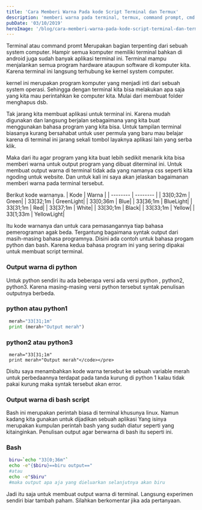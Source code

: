 ```yaml
---
title: 'Cara Memberi Warna Pada kode Script Terminal dan Termux'
description: 'memberi warna pada terminal, termux, command prompt, cmd python ,bash script, php terminal print warna echo warna di terminal linux'
pubDate: '03/10/2019'
heroImage: '/blog/cara-memberi-warna-pada-kode-script-terminal-dan-termux-command-prompt/hero.png'
---
```


Terminal atau command promt Merupakan bagian terpenting dari sebuah system computer. Hampir semua komputer memiliki terminal bahkan di android juga sudah banyak aplikasi terminal ini. Terminal mampu menjalankan semua program hardware ataupun software di komputer kita. Karena terminal ini langsung terhubung ke kernel system computer.

kernel ini merupakan program komputer yang menjadi inti dari sebuah system operasi. Sehingga dengan terminal kita bisa melakukan apa saja yang kita mau perintahkan ke computer kita. Mulai dari membuat folder menghapus dsb.

Tak jarang kita membuat aplikasi untuk terminal ini. Karena mudah digunakan dan langsung berjalan sebagaimana yang kita buat menggunakan bahasa program yang kita bisa. Untuk tampilan terminal biasanya kurang bersahabat untuk user permula yang baru mau belajar karena di terminal ini jarang sekali tombol layaknya aplikasi lain yang serba klik.

Maka dari itu agar program yang kita buat lebih sedikit menarik kita bisa memberi warna untuk output program yang dibuat diterminal ini. Untuk membuat output warna di terminal tidak ada yang namanya css seperti kita ngoding untuk website. Dan untuk kali ini saya akan jelaskan bagaimanan memberi warna pada terminal tersebut.

Berikut kode warnanya.
| Kode     | Warna     | 
| -------- | -------- | 
| 33[0;32m | Green|
| 33[32;1m | GreenLight|
| 33[0;36m | Blue|
| 33[36;1m | BlueLight|
| 33[31;1m | Red|
| 33[37;1m | White|
| 33[30;1m | Black|
| 33[33;1m | Yellow|
| 33[1;33m | YellowLight|


Itu kode warnanya dan untuk cara pemasangannya tiap bahasa pemerograman agak beda. Tergantung bagaimana syntak output dari masih-masing bahasa programnya. Disini ada contoh untuk bahasa progam python dan bash. Karena kedua bahasa program ini yang sering dipakai untuk membuat script terminal.

### Output warna di python

Untuk python sendiri itu ada beberapa versi ada versi python , python2, python3. Karena masing-masing versi python tersebut syntak penulisan outputnya berbeda.
### python atau python1
```py
 merah="33[31;1m"
 print (merah+"Output merah")
```

### python2 atau python3
```
 merah="33[31;1m"
 print merah+"Output merah"</code></pre>
```

Disitu saya menambahkan kode warna tersebut ke sebuah variable merah untuk perbedaannya terdapat pada tanda kurung di python 1 kalau tidak pakai kurung maka syntak tersebut akan error.
### Output warna di bash script

Bash ini merupakan perintah biasa di terminal khusunya linux. Namun kadang kita gunakan untuk dijadikan sebuah aplikasi Yang isinya merupakan kumpulan perintah bash yang sudah diatur seperti yang kitainginkan. Penulisan output agar berwarna di bash itu seperti ini.

### Bash
```bash
 biru=`echo "33[0;36m"`
 echo -e"{$biru}==biru output=="
 #atau
 echo -e"$biru"
 #maka output apa aja yang dieluarkan selanjutnya akan biru
 ```
 Jadi itu saja untuk membuat output warna di terminal. Langsung experimen sendiri biar tambah paham. Silahkan berkomentar jika ada pertanyaan.